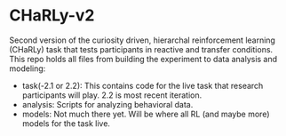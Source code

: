 # CHaRLy-v2
Second version of the curiosity driven, hierarchal reinforcement learning (CHaRLy) task that tests participants in reactive and transfer conditions. This repo holds all files from building the experiment to data analysis and modeling:
- task(-2.1 or 2.2): This contains code for the live task that research participants will play. 2.2 is most recent iteration.
- analysis: Scripts for analyzing behavioral data.
- models: Not much there yet. Will be where all RL (and maybe more) models for the task live.


